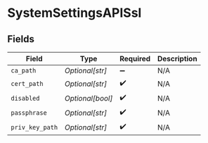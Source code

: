 # SystemSettingsAPISsl


## Fields

| Field              | Type               | Required           | Description        |
| ------------------ | ------------------ | ------------------ | ------------------ |
| `ca_path`          | *Optional[str]*    | :heavy_minus_sign: | N/A                |
| `cert_path`        | *Optional[str]*    | :heavy_check_mark: | N/A                |
| `disabled`         | *Optional[bool]*   | :heavy_check_mark: | N/A                |
| `passphrase`       | *Optional[str]*    | :heavy_check_mark: | N/A                |
| `priv_key_path`    | *Optional[str]*    | :heavy_check_mark: | N/A                |